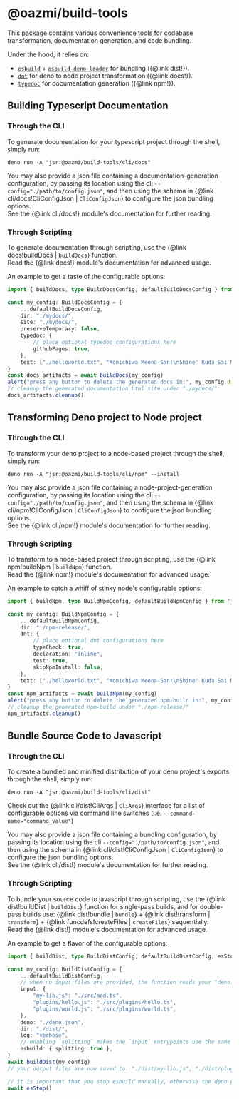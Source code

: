 # @oazmi/build-tools

This package contains various convenience tools for codebase transformation, documentation generation, and code bundling.

Under the hood, it relies on:

- [`esbuild`](https://www.npmjs.com/package/esbuild) + [`esbuild-deno-loader`](https://jsr.io/@luca/esbuild-deno-loader) for bundling ({@link dist!}).
- [`dnt`](https://jsr.io/@deno/dnt) for deno to node project transformation ({@link docs!}).
- [`typedoc`](https://www.npmjs.com/package/typedoc) for documentation generation ({@link npm!}).

## Building Typescript Documentation

### Through the CLI

To generate documentation for your typescript project through the shell, simply run:

```shell
deno run -A "jsr:@oazmi/build-tools/cli/docs"
```

You may also provide a json file containing a documentation-generation configuration, by passing its location using the cli `--config="./path/to/config.json"`, and then using the schema in {@link cli/docs!CliConfigJson | `CliConfigJson`} to configure the json bundling options. <br>
See the {@link cli/docs!} module's documentation for further reading.

### Through Scripting

To generate documentation through scripting, use the {@link docs!buildDocs | `buildDocs`} function. <br>
Read the {@link docs!} module's documentation for advanced usage.

An example to get a taste of the configurable options:

```ts
import { buildDocs, type BuildDocsConfig, defaultBuildDocsConfig } from "jsr:@oazmi/build-tools/docs"

const my_config: BuildDocsConfig = {
	...defaultBuildDocsConfig,
	dir: "./mydocs/",
	site: "./mydocs/",
	preserveTemporary: false,
	typedoc: {
		// place optional typedoc configurations here
		githubPages: true,
	},
	text: ["./helloworld.txt", "Konichiwa Meena-San!\nShine' Kuda Sai Meena-San!\nSosshtte Arigato yo Meena-San Desu Desu!"],
}
const docs_artifacts = await buildDocs(my_config)
alert("press any button to delete the generated docs in:", my_config.dir)
// cleanup the generated documentation html site under "./mydocs/"
docs_artifacts.cleanup()
```

## Transforming Deno project to Node project

### Through the CLI

To transform your deno project to a node-based project through the shell, simply run:

```shell
deno run -A "jsr:@oazmi/build-tools/cli/npm" --install
```

You may also provide a json file containing a node-project-generation configuration, by passing its location using the cli `--config="./path/to/config.json"`, and then using the schema in {@link cli/npm!CliConfigJson | `CliConfigJson`} to configure the json bundling options. <br>
See the {@link cli/npm!} module's documentation for further reading.

### Through Scripting

To transform to a node-based project through scripting, use the {@link npm!buildNpm | `buildNpm`} function. <br>
Read the {@link npm!} module's documentation for advanced usage.

An example to catch a whiff of stinky node's configurable options:

```ts
import { buildNpm, type BuildNpmConfig, defaultBuildNpmConfig } from "jsr:@oazmi/build-tools/npm"

const my_config: BuildNpmConfig = {
	...defaultBuildNpmConfig,
	dir: "./npm-release/",
	dnt: {
		// place optional dnt configurations here
		typeCheck: true,
		declaration: "inline",
		test: true,
		skipNpmInstall: false,
	},
	text: ["./helloworld.txt", "Konichiwa Meena-San!\nShine' Kuda Sai Meena-San!\nSosshtte Arigato yo Meena-San Desu Desu!"],
}
const npm_artifacts = await buildNpm(my_config)
alert("press any button to delete the generated npm-build in:", my_config.dir)
// cleanup the generated npm-build under "./npm-release/"
npm_artifacts.cleanup()
```

## Bundle Source Code to Javascript

### Through the CLI

To create a bundled and minified distribution of your deno project's exports through the shell, simply run:

```shell
deno run -A "jsr:@oazmi/build-tools/cli/dist"
```

Check out the {@link cli/dist!CliArgs | `CliArgs`} interface for a list of configurable options via command line switches (i.e. `--command-name="command_value"`)

You may also provide a json file containing a bundling configuration, by passing its location using the cli `--config="./path/to/config.json"`, and then using the schema in {@link cli/dist!CliConfigJson | `CliConfigJson`} to configure the json bundling options. <br>
See the {@link cli/dist!} module's documentation for further reading.

### Through Scripting

To bundle your source code to javascript through scripting, use the {@link dist!buildDist | `buildDist`} function for single-pass builds, and for double-pass builds use: {@link dist!bundle | `bundle`} + {@link dist!transform | `transform`} + {@link funcdefs!createFiles | `createFiles`} sequentially. <br>
Read the {@link dist!} module's documentation for advanced usage.

An example to get a flavor of the configurable options:

```ts
import { buildDist, type BuildDistConfig, defaultBuildDistConfig, esStop } from "jsr:@oazmi/build-tools/dist"

const my_config: BuildDistConfig = {
	...defaultBuildDistConfig,
	// when no input files are provided, the function reads your "deno.json" file to use its "exports" field as the input.
	input: {
		"my-lib.js": "./src/mod.ts",
		"plugins/hello.js": "./src/plugins/hello.ts",
		"plugins/world.js": "./src/plugins/world.ts",
	},
	deno: "./deno.json",
	dir: "./dist/",
	log: "verbose",
	// enabling `splitting` makes the `input` entrypoints use the same source for shared code.
	esbuild: { splitting: true },
}
await buildDist(my_config)
// your output files are now saved to: "./dist/my-lib.js", "./dist/plugins/hello.js", and "./dist/plugins/world.js"

// it is important that you stop esbuild manually, otherwise the deno process will not quit automatically.
await esStop()
```
